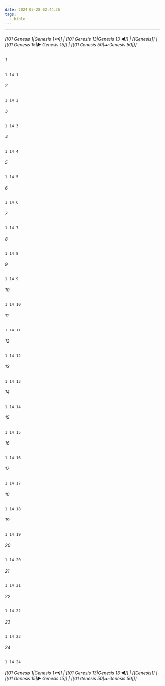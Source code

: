```yaml
---
date: 2024-05-28 02:44:36
tags:
  - bible
---
```

___

###### [[01 Genesis 1|Genesis 1 ⏮]] | [[01 Genesis 13|Genesis 13 ◀]] | [[Genesis]] | [[01 Genesis 15|▶ Genesis 15]] | [[01 Genesis 50|⏭ Genesis 50|]]

###### 1
``` verse
1 14 1 
```
###### 2
``` verse
1 14 2 
```
###### 3
``` verse
1 14 3 
```
###### 4
``` verse
1 14 4 
```
###### 5
``` verse
1 14 5 
```
###### 6
``` verse
1 14 6 
```
###### 7
``` verse
1 14 7 
```
###### 8
``` verse
1 14 8 
```
###### 9
``` verse
1 14 9 
```
###### 10
``` verse
1 14 10 
```
###### 11
``` verse
1 14 11 
```
###### 12
``` verse
1 14 12 
```
###### 13
``` verse
1 14 13 
```
###### 14
``` verse
1 14 14 
```
###### 15
``` verse
1 14 15 
```
###### 16
``` verse
1 14 16 
```
###### 17
``` verse
1 14 17 
```
###### 18
``` verse
1 14 18 
```
###### 19
``` verse
1 14 19 
```
###### 20
``` verse
1 14 20 
```
###### 21
``` verse
1 14 21 
```
###### 22
``` verse
1 14 22 
```
###### 23
``` verse
1 14 23 
```
###### 24
``` verse
1 14 24 
```

###### [[01 Genesis 1|Genesis 1 ⏮]] | [[01 Genesis 13|Genesis 13 ◀]] | [[Genesis]] | [[01 Genesis 15|▶ Genesis 15]] | [[01 Genesis 50|⏭ Genesis 50|]]

